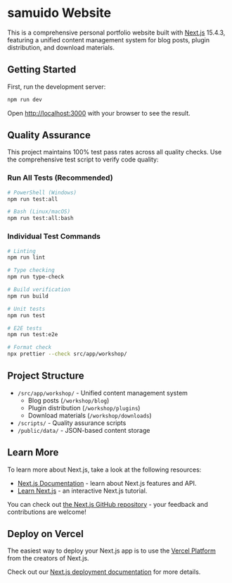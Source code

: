 # samuido Website

This is a comprehensive personal portfolio website built with [Next.js](https://nextjs.org) 15.4.3, featuring a unified content management system for blog posts, plugin distribution, and download materials.

## Getting Started

First, run the development server:

```bash
npm run dev
```

Open [http://localhost:3000](http://localhost:3000) with your browser to see the result.

## Quality Assurance

This project maintains 100% test pass rates across all quality checks. Use the comprehensive test script to verify code quality:

### Run All Tests (Recommended)

```bash
# PowerShell (Windows)
npm run test:all

# Bash (Linux/macOS)
npm run test:all:bash
```

### Individual Test Commands

```bash
# Linting
npm run lint

# Type checking
npm run type-check

# Build verification
npm run build

# Unit tests
npm run test

# E2E tests
npm run test:e2e

# Format check
npx prettier --check src/app/workshop/
```

## Project Structure

- `/src/app/workshop/` - Unified content management system
  - Blog posts (`/workshop/blog`)
  - Plugin distribution (`/workshop/plugins`)
  - Download materials (`/workshop/downloads`)
- `/scripts/` - Quality assurance scripts
- `/public/data/` - JSON-based content storage

## Learn More

To learn more about Next.js, take a look at the following resources:

- [Next.js Documentation](https://nextjs.org/docs) - learn about Next.js features and API.
- [Learn Next.js](https://nextjs.org/learn) - an interactive Next.js tutorial.

You can check out [the Next.js GitHub repository](https://github.com/vercel/next.js) - your feedback and contributions are welcome!

## Deploy on Vercel

The easiest way to deploy your Next.js app is to use the [Vercel Platform](https://vercel.com/new?utm_medium=default-template&filter=next.js&utm_source=create-next-app&utm_campaign=create-next-app-readme) from the creators of Next.js.

Check out our [Next.js deployment documentation](https://nextjs.org/docs/app/building-your-application/deploying) for more details.
